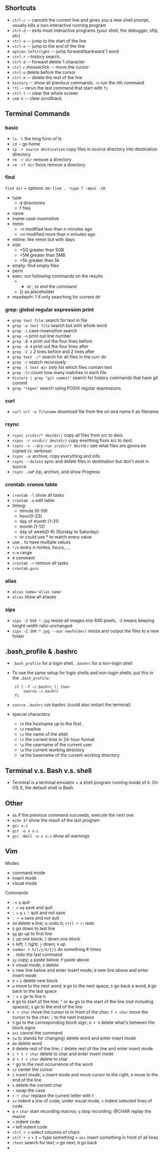 ## Shortcuts

 - `ctrl-c` -- cancels the current line and gives you a new shell prompt, usually kills a non-interactive running program
 - `ctrl-d` -- exits most interactive programs (your shell, the debugger, sftp, etc)
 - `ctrl-a` -- jump to the start of the line
 - `ctrl-e` -- jump to the end of the line
 - `option-left/right` -- jump forward/backward 1 word
 - `ctrl-r` --history search. 
 - `ctrl-d` -- forward delete 1 character
 - `ctrl` + mouseclick -- move the cursor
 - `ctrl-u` delete before the cursor
 - `ctrl-k` -- delete the rest of the line
 - `history` -- show all previous commands. `!n` run the nth command
 - `!fi` -- rerun the last command that start with `fi` 
 - `ctrl-l` -- clear the whole screen
 - `cmd-k` -- clear scrollback

## Terminal Commands

### basic
 - `ls -l` the long form of ls
 - `cd ~` go home
 - `cp -r source destination` copy files in source directory into destination directory
 - `rm -r dir` remove a directory
 - `rm -rf dir` force remove a directory 

### find

`find dir` + options: ex: `find . -type f -mmin -10` 

 - type
   - d directories
   - f files
 - name
 - iname case-insensitive
 - mmin 
   - -n modified less than n minutes ago
   - +n modified more than n minutes ago
 - mtime: like mmin but with days
 - size
   - +5G greater than 5GB
   - +5M greater than 5MB
   - +5k greater than 5k
 - empty: find empty files
 - perm
 - exec: run following commands on the results
   - + or \; to end the command
   - {} as placeholder
 - maxdepth: 1 if only searching for current dir

### grep: global regular expression print
 - `grep text file`: search for text in file
 - `grep -w text file` search but with whole word
 - `grep -i` case-insensitive search
 - `grep -n` print out line number
 - `grep -B 4` print out the four lines before
 - `grep -A 4` print out the four lines after
 - `grep -C 2` 2 lines before and 2 lines after
 - `grep text ./*` search for all files in the curr dir
 - `grep -r` search recursively
 - `grep -l text dir` only list which files contain text
 - `grep -lc` count how many matches in each file
 - `history | grep "git commit"` search for history commands that have git commit
 - `grep "regex"` search using POSIX regular expressions

### curl
 - `curl url -o filename` download file from the url and name it as filename

### rsync
 - `rsync srcdir/* destdir/` copy all files from src to dest.
 - `rsync -r srcdir/ destdir/` copy everthing from src to dest.
 - `rsync -v --dry-run srcdir/* destdir` see what files are gonna be copied (v: verbose)
 - `rsync -a`: archive, copy everything and info
 - `rsync --delete` sync and delete files in destination but don't exist in source
 - `rsync -zaP` zip, archive, and show Progress

### crontab: cronos table

 - `crontab -l` show all tasks
 - `crontab -e` edit table
 - timing: 
   - minute (0-59)
   - hour(0-23) 
   - day of month (1-31) 
   - month (1-12)
   - day of week(0-6) (Sunday to Saturday)
   - or could use * to match every value
 - use `,` to have multiple values
 - `*/n` every n mintes, hours, ...
 - `n-m` range
 - `#` comment
 - `crontab -r` remove all tasks
 - `crontab.guru`

### alias
 - `alias name='alias name'`
 - `alias` show all aliases

### sips
 - `sips -Z 640 *.jpg` resize all images into 640 pixels, `-Z` means keeping height-width ratio unchanged
 - `sips -Z 300 *.jpg --out newfolder/` resize and output the files to a new folder 

## .bash_profile & .bashrc
 - `.bash_profile` for a login shell, `.bashrc` for a non-login shell
 - To use the same setup for login shells and non-login shells, put this in the `.bash_profile`:

		if [ -f ~/.bashrc ]; then
		    source ~/.bashrc
		fi

 - `source .bashrc` run bashrc (could also restart the terminal)
 - special characters:
   - `\h` the hostname up to the first .
   - `\n` newline
   - `\s` the name of the shell
   - `\t` the current time in 24-hour format
   - `\u` the username of the current user
   - `\w` the current working directory
   - `\W` the basename of the current working directory 

## Terminal v.s. Bash v.s. shell

 - Terminal is a terminal emulator + a shell program running inside of it. On OS X, the default shell is Bash.

## Other

 - `&&` if the previous command succeeds, execute the next one
 - `echo $?` show the result of the last program
 - `gcc x.c`
 - `gcc -o x x.c`
 - `gcc -Wall -o x x.c` show all warnings

## Vim

Modes
 - command mode
 - insert mode
 - visual mode

Commands

 - `:`+ `q` quit
 - `:` + `wq` save and quit
 - `:` + `q` + `!` quit and not save
 - `: + w` save and not quit
 - `dd` delete a line; u undo it; `ctrl + r`: redo
 - `G` go down to last line
 - `gg` go up to first line
 - `{` up one block; `}` down one block
 - `h` left; `l` right; `j` down; `k` up
 - `number + h/l/j/k/{/}` do something # times
 - `.` redo the last command
 - `yy` copy; `p` paste below; `P` paste above
 - `V` visual mode; `d` delete
 - `o` new line below and enter insert mode; `O` new line above and enter insert mode
 - `d` + `}` delete new block
 - `w` move to the next word; `W` go to the next space; `b` go back a word; `B` go back to the last space
 - `:` + `n` go to line n
 - `0` go to start of the line; `^` or `0w` go to the start of the line (not including spaces); `$` go to the end of the line
 - `t + char` move the cursor to in front of the char; `f + char` move the cursor to the char; `;` to the next instance
 - `%` go to the corresponding block sign; `d + %` delete what's between the block signs
 - `esc` cancel the command
 - `cw` (c stands for changing) delete word and enter insert mode
 - `dw` delete word
 - `D` delete rest of the line; `C` delete rest of the line and enter insert mode
 - `c + t + char` delete to char and enter insert mode
 - `d + t + char` delete to char
 - `*` go to the next occurrence of the word
 - `zz` center the cursor
 - `i` insert mode; `a` insert mode and move cursor to the right; `A` move to the end of the line
 - `x` delete the current char
 - `~` swap the case
 - `r + char` replace the current letter with t
 - `vv` indent a line of code; under visual mode, `v` indent selected lines of code
 - `q` + `char` start recording macros; `q` stop recording; @CHAR replay the macro
 - `>` indent code
 - `<` left indent code
 - `ctrl + v` select columns of chars
 - `ctrl + v` + `I` + type something + `esc` insert something in front of all lines
 - `/text` search for text; `n` go next; `N` go back
 - 